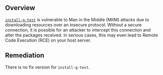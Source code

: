 ## Overview
[`install-g-test`](https://www.npmjs.com/package/install-g-test) is vulnerable to Man in the Middle (MitM) attacks due to downloading resources over an insecure protocol. Without a secure connection, it is possible for an attacker to intercept this connection and alter the packages received. In serious cases, this may even lead to Remote Code Execution (RCE) on your host server.

## Remediation
There is no fix version for `install-g-test`.
